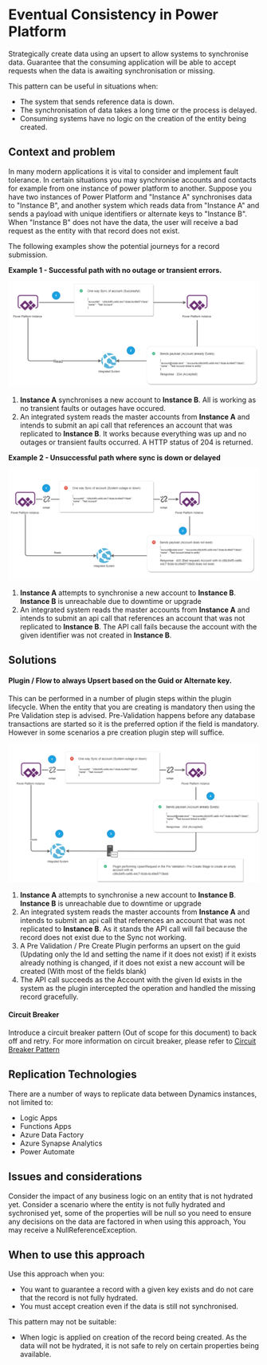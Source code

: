 
# Eventual Consistency in Power Platform

Strategically create data using an upsert to allow systems to synchronise data. Guarantee that the consuming application will be able to accept requests when the data is awaiting synchronisation or missing.

This pattern can be useful in situations when:
- The system that sends reference data is down.
- The synchronisation of data takes a long time or the process is delayed.
- Consuming systems have no logic on the creation of the entity being created. 

## Context and problem

In many modern applications it is vital to consider and implement fault tolerance. In certain situations you may synchronise accounts and contacts for example from one instance of power platform to another. Suppose you have two instances of Power Platform and "Instance A" synchronises data to "Instance B", and another system which reads data from "Instance A" and sends a payload with unique identifiers or alternate keys to "Instance B". When "Instance B" does not have the data, the user will receive a bad request as the entity with that record does not exist.

The following examples show the potential journeys for a record submission. 

**Example 1 - Successful path with no outage or transient errors.**

![Example of multiple system synchronisation](./_images/data-dependent-example.png)

1. **Instance A** synchronises a new account to **Instance B**. All is working as no transient faults or outages have occured.
2. An integrated system reads the master accounts from **Instance A** and intends to submit an api call that references an account that was replicated to **Instance B**. It works because everything was up and no outages or transient faults occurred. A HTTP status of 204 is returned.


**Example 2 - Unsuccessful path where sync is down or delayed**

![Example of multiple system synchronisation](./_images/data-dependent-example-unhappy.png)

1. **Instance A** attempts to synchronise a new account to **Instance B**. **Instance B** is unreachable due to downtime or upgrade
2. An integrated system reads the master accounts from **Instance A** and intends to submit an api call that references an account that was not replicated to **Instance B**. The API call fails because the account with the given identifier was not created in **Instance B**. 


## Solutions

#### Plugin / Flow to always Upsert based on the Guid or Alternate key. 
This can be performed in a number of plugin steps within the plugin lifecycle. When the entity that you are creating is mandatory then using the Pre Validation step is advised. Pre-Validation happens before any database transactions are started so it is the preferred option if the field is mandatory. However in some scenarios a pre creation plugin step will suffice.

![Solution with Plugin](./_images/solution.png)

1. **Instance A** attempts to synchronise a new account to **Instance B**. **Instance B** is unreachable due to downtime or upgrade
2. An integrated system reads the master accounts from **Instance A** and intends to submit an api call that references an account that was not replicated to **Instance B**. As it stands the API call will fail because the record does not exist due to the Sync not working.
3. A Pre Validation / Pre Create Plugin performs an upsert on the guid (Updating only the Id and setting the name if it does not exist) if it exists already nothing is changed, if it does not exist a new account will be created (With most of the fields blank)
4. The API call succeeds as the Account with the given Id exists in the system as the plugin intercepted the operation and handled the missing record gracefully.

#### Circuit Breaker
Introduce a circuit breaker pattern (Out of scope for this document) to back off and retry. For more information on circuit breaker, please refer to [Circuit Breaker Pattern](https://docs.microsoft.com/en-us/azure/architecture/patterns/circuit-breaker)

## Replication Technologies
There are a number of ways to replicate data between Dynamics instances, not limited to:
- Logic Apps
- Functions Apps
- Azure Data Factory
- Azure Synapse Analytics
- Power Automate

## Issues and considerations

Consider the impact of any business logic on an entity that is not hydrated yet. Consider a scenario where the entity is not fully hydrated and sychronised yet, some of the properties will be null so you need to ensure any decisions on the data are factored in when using this approach, You may receive a NullReferenceException. 

## When to use this approach

Use this approach when you:

- You want to guarantee a record with a given key exists and do not care that the record is not fully hydrated.
- You must accept creation even if the data is still not synchronised.

This pattern may not be suitable:

- When logic is applied on creation of the record being created. As the data will not be hydrated, it is not safe to rely on certain properties being available.

